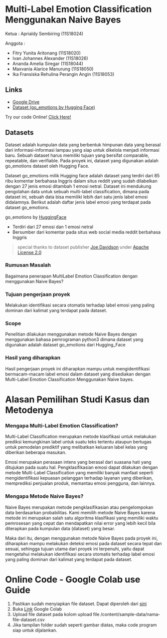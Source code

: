# Multi-Label Emotion Classification Menggunakan Naive Bayes

Ketua   : Aprialdy Sembiring (11S18024)

Anggota :
- Fitry Yunita Aritonang (11S18020)
- Ivan Johannes Alexander (11S18026)
- Ananda Amelia Siregar (11S18044)
- Maxvania Alarice Manurung (11S18050)
- Ika Fransiska Rehulina Perangin Angin (11S18053)

## Links

- [Google Drive](https://drive.google.com/drive/folders/1nAzxcnC7PCtUsQghJek-iAbXVXKbvDUY?usp=sharing)
- [Dataset (go_emotions by Hugging Face)](https://huggingface.co/datasets/go_emotions)

Try our code Online! [Click Here!](https://colab.research.google.com/drive/1tP32K917Gua9BmL7BqB2ccO6l8I_BSg2?usp=sharing)

## Datasets
Dataset adalah kumpulan data yang berbentuk himpunan data yang berasal dari informasi-informasi lampau yang siap untuk dikelola menjadi informasi baru. Sebuah dataset harus memiliki tujuan yang bersifat comparable, repeatable, dan verifiable. Pada proyek ini, dataset yang digunakan adalah go_emotions dataset oleh Hugging Face.

Dataset go_emotions milik Hugging face adalah dataset yang terdiri dari 85 ribu komentar berbahasa Inggris dalam situs reddit yang sudah dilabelkan dengan 27 jenis emosi ditambah 1 emosi netral. Dataset ini mendukung pengolahan data untuk sebuah multi-label classification, dimana pada dataset ini, sebuah data bisa memiliki lebih dari satu jenis label emosi didalamnya. Berikut adalah daftar jenis label emosi yang terdapat pada dataset go_emotions.

go_emotions by [HuggingFace](https://huggingface.co/)

- Terdiri dari 27 emosi dan 1 emosi netral
- Bersumber dari komentar pada situs web social media reddit berbahasa Inggris 

> special thanks to dataset publisher [Joe Davidson](https://github.com/joeddav) under [Apache License 2.0](https://github.com/google-research/google-research/blob/master/LICENSE)

### Rumusan Masalah
Bagaimana penerapan MultiLabel Emotion Classification dengan menggunakan Naive Bayes?

### Tujuan pengerjaan proyek
Melakukan identifikasi secara otomatis terhadap  label emosi yang paling dominan dari kalimat  yang terdapat pada dataset.

### Scope
Penelitian dilakukan menggunakan metode Naive  Bayes dengan	menggunakan bahasa  pemrograman python3 dimana dataset yang  digunakan adalah dataset go_emotions dari  Hugging_Face

### Hasil yang diharapkan
Hasil pengerjaan proyek ini diharapkan mampu  untuk mengidentifikasi bermacam-macam label  emosi dalam dataset yang disediakan dengan  Multi-Label Emotion Classification Menggunakan Naive bayes.

# Alasan Pemilihan Studi Kasus dan Metodenya

### Mengapa Multi-Label Emotion Classification?
Multi-Label Classification merupakan metode klasifikasi untuk melakukan prediksi kemungkinan label untuk suatu teks tertentu ataupun bertugas untuk pemodelan prediktif yang melibatkan keluaran label kelas yang diberikan beberapa masukan.

Emosi merupakan perasaan intens yang berasal dari suasana hati yang ditujukan pada suatu hal. Pengklasifikasian emosi dapat dilakukan dengan metode Multi-Label Classification yang memiliki banyak manfaat seperti mengidentifikasi kepuasan pelanggan terhadap layanan yang diberikan, memprediksi penjualan produk, memantau emosi pengguna, dan lainnya.


### Mengapa Metode Naive Bayes?
Naive Bayes merupakan metode pengklasifikasian atau pengelompokan data berdasarkan probabilitas. Kami memilih metode Naive Bayes karena metode ini merupakan salah satu algoritma klasifikasi yang memiliki waktu pemrosesan yang cepat dan mendapatkan nilai error yang lebih kecil bila diterapkan pada kumpulan data (dataset) yang besar. 

Maka dari itu, dengan menggunakan metode Naive Bayes pada proyek ini, diharapkan mampu melakukan deteksi emosi pada dataset secara tepat dan sesuai, sehingga tujuan utama dari proyek ini terpenuhi, yaitu dapat mengetahui melakukan identifikasi secara otomatis terhadap label emosi yang paling dominan dari kalimat yang terdapat pada dataset.

# Online Code - Google Colab use Guide

1. Pastikan sudah menyiapkan file dataset. Dapat diperoleh dari [sini](https://github.com/Kelompok-Achiera/Multi-Label-Emotion-Classification/tree/main/dataset/dummy_data%20raw) 
2. Buka [Link](https://colab.research.google.com/drive/1tP32K917Gua9BmL7BqB2ccO6l8I_BSg2?usp=sharing) Google Colab
3. Upload file dataset pada kolom upload file /content/sample-data/nama-file-dataset.csv
4. Jika tampilan folder sudah seperti gambar diatas, maka code program siap untuk dijalankan.